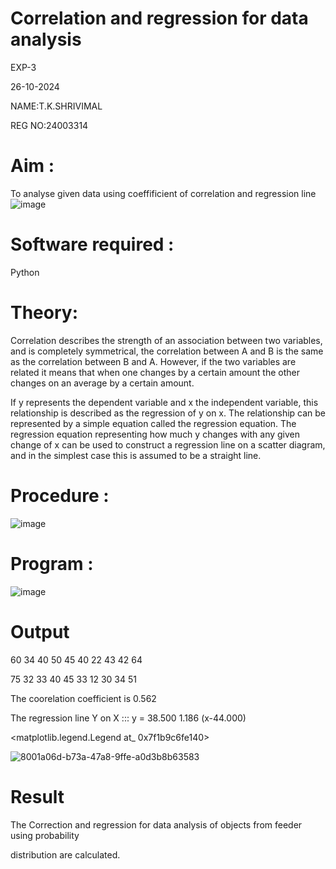# Correlation and regression for data analysis
EXP-3

26-10-2024

NAME:T.K.SHRIVIMAL

REG NO:24003314
# Aim : 

To analyse given data using coeffificient of correlation and regression line
![image](https://user-images.githubusercontent.com/104613195/168224136-d6b64e64-7d3d-4775-9337-c8f96fe41f2d.png)


# Software required :  

Python

# Theory:

Correlation describes the strength of an association between two variables, and is completely symmetrical, the correlation between A and B is the same as the correlation between B and A. However, if the two variables are related it means that when one changes by a certain amount the other changes on an average by a certain amount.  

If y represents the dependent variable and x the independent variable, this relationship is described as the regression of y on x. The relationship can be represented by a simple equation called the regression equation. The regression equation representing how much y changes with any given change of x can be used to construct a regression line on a scatter diagram, and in the simplest case this is assumed to be a straight line.

# Procedure :

![image](https://user-images.githubusercontent.com/104613195/168225866-ac8f6610-bdc3-4ac2-a24e-2b24ba08e189.png)

# Program :

![image](https://github.com/ramjan1729/Correlation_Regression/assets/103921593/9eb48cbf-8ca3-4cd9-8440-ff45fd98333e)

# Output 

60 34 40 50 45 40 22 43 42 64

75 32 33 40 45 33 12 30 34 51

The coorelation coefficient is 0.562

The regression line Y on X ::: y = 38.500 1.186 (x-44.000)

<matplotlib.legend.Legend at_ 0x7f1b9c6fe140>

![8001a06d-b73a-47a8-9ffe-a0d3b8b63583](https://github.com/user-attachments/assets/896ca896-9132-498a-8d7a-262027df9d13)



# Result

The Correction and regression for data analysis of objects from feeder using probability

distribution are calculated.


